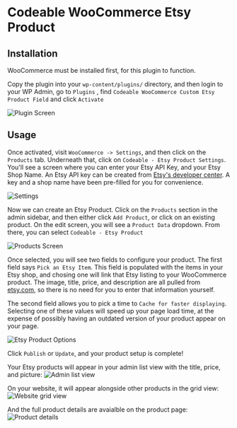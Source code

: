 Codeable WooCommerce Etsy Product
==========================

Installation
-------------
WooCommerce must be installed first, for this plugin to function.

Copy the plugin into your `wp-content/plugins/` directory, and then login to your WP Admin, go to `Plugins` , find `Codeable WooCommerce Custom Etsy Product Field` and click `Activate`

![Plugin Screen](https://wow-ss.s3.amazonaws.com/dorJKXz.png)

Usage
-------------
Once activated, visit `WooCommerce -> Settings`, and then click on the `Products` tab. Underneath that, click on `Codeable - Etsy Product Settings`. You'll see a screen where you can enter your Etsy API Key, and your Etsy Shop Name. An Etsy API key can be created from [Etsy's developer center](https://www.etsy.com/developers/register). A key and a shop name have been pre-filled for you for convenience.

![Settings](https://wow-ss.s3.amazonaws.com/eqUKJCr.png)

Now we can create an Etsy Product. Click on the `Products` section in the admin sidebar, and then either click `Add Product`, or click on an existing product. On the edit screen, you will see a `Product Data` dropdown. From there, you can select `Codeable - Etsy Product`

![Products Screen](https://wow-ss.s3.amazonaws.com/tnAzxKt.png)

Once selected, you will see two fields to configure your product. The first field says `Pick an Etsy Item`. This field is populated with the items in your Etsy shop, and chosing one will link that Etsy listing to your WooCommerce product. The image, title, price, and description are all pulled from [etsy.com](http://etsy.com), so there is no need for you to enter that information yourself.

The second field allows you to pick a time to `Cache for faster displaying`. Selecting one of these values will speed up your page load time, at the expense of possibly having an outdated version of your product appear on your page.

![Etsy Product Options](https://wow-ss.s3.amazonaws.com/2YUXTP3.png)

Click `Publish` or `Update`, and your product setup is complete!

Your Etsy products will appear in your admin list view with the title, price, and picture:
![Admin list view](https://wow-ss.s3.amazonaws.com/Qefakbf.png)

On your website, it will appear alongside other products in the grid view:
![Website grid view](https://wow-ss.s3.amazonaws.com/6xsOGir.png)

And the full product details are avaialble on the product page:
![Product details](https://wow-ss.s3.amazonaws.com/qdsj84e.png)